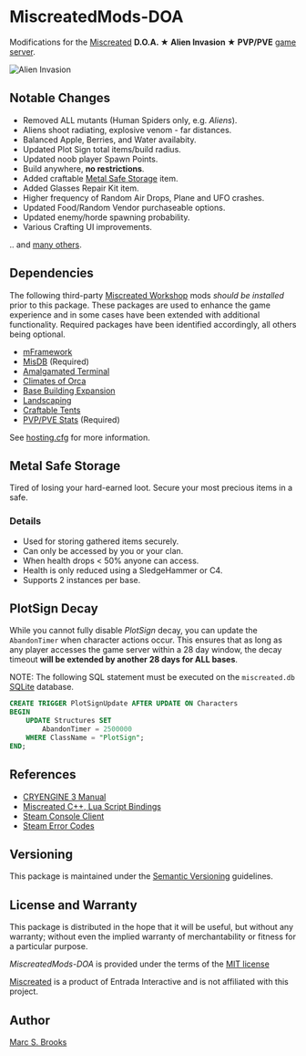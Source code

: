 # MiscreatedMods-DOA

Modifications for the [Miscreated](https://miscreatedgame.com) **D.O.A. ★ Alien Invasion ★ PVP/PVE** [game server](https://miscreated-servers.com/server/16803).

![Alien Invasion](https://raw.githubusercontent.com/nuxy/MiscreatedMods-DOA/master/preview.png)

## Notable Changes

- Removed ALL mutants (Human Spiders only, e.g. _Aliens_).
- Aliens shoot radiating, explosive venom - far distances.
- Balanced Apple, Berries, and Water availabity.
- Updated Plot Sign total items/build radius.
- Updated noob player Spawn Points.
- Build anywhere, **no restrictions**.
- Added craftable [Metal Safe Storage](#metal-safe-storage) item.
- Added Glasses Repair Kit item.
- Higher frequency of Random Air Drops, Plane and UFO crashes.
- Updated Food/Random Vendor purchaseable options.
- Updated enemy/horde spawning probability.
- Various Crafting UI improvements.

.. and [many others](https://github.com/nuxy/MiscreatedMods-DOA/commits/master).

## Dependencies

The following third-party [Miscreated Workshop](https://steamcommunity.com/app/299740/workshop) mods _should be installed_ prior to this package.  These packages are used to enhance the game experience and in some cases have been extended with additional functionality.  Required packages have been identified accordingly, all others being optional.

- [mFramework](https://steamcommunity.com/sharedfiles/filedetails/?id=1942750114)
- [MisDB](https://steamcommunity.com/sharedfiles/filedetails/?id=1841357578) (Required)
- [Amalgamated Terminal](https://steamcommunity.com/sharedfiles/filedetails/?id=2444612166)
- [Climates of Orca](https://steamcommunity.com/sharedfiles/filedetails/?id=1807643206)
- [Base Building Expansion](https://steamcommunity.com/sharedfiles/filedetails/?id=1699198355)
- [Landscaping](https://steamcommunity.com/sharedfiles/filedetails/?id=1673502088)
- [Craftable Tents](https://steamcommunity.com/sharedfiles/filedetails/?id=1739418619)
- [PVP/PVE Stats](https://steamcommunity.com/sharedfiles/filedetails/?id=1879915972) (Required)

See [hosting.cfg](https://github.com/nuxy/MiscreatedMods-DOA/blob/master/hosting.cfg) for more information.

## Metal Safe Storage

Tired of losing your hard-earned loot.  Secure your most precious items in a safe.

### Details

- Used for storing gathered items securely.
- Can only be accessed by you or your clan.
- When health drops < 50% anyone can access.
- Health is only reduced using a SledgeHammer or C4.
- Supports 2 instances per base.

## PlotSign Decay

While you cannot fully disable _PlotSign_ decay, you can update the `AbandonTimer` when character actions occur.  This ensures that as long as any player accesses the game server within a 28 day window, the decay timeout **will be extended by another 28 days for ALL bases**.

NOTE: The following SQL statement must be executed on the `miscreated.db` [SQLite](https://www.sqlite.org/index.html) database.

```sql
CREATE TRIGGER PlotSignUpdate AFTER UPDATE ON Characters
BEGIN
    UPDATE Structures SET
        AbandonTimer = 2500000
    WHERE ClassName = "PlotSign";
END;
```

## References

- [CRYENGINE 3 Manual](https://docs.cryengine.com/display/SDKDOC2/Home)
- [Miscreated C++, Lua Script Bindings](https://github.com/hendrikp/MisScriptBinds)
- [Steam Console Client](https://developer.valvesoftware.com/wiki/SteamCMD)
- [Steam Error Codes](https://steamerrors.com)

## Versioning

This package is maintained under the [Semantic Versioning](https://semver.org) guidelines.

## License and Warranty

This package is distributed in the hope that it will be useful, but without any warranty; without even the implied warranty of merchantability or fitness for a particular purpose.

_MiscreatedMods-DOA_ is provided under the terms of the [MIT license](http://www.opensource.org/licenses/mit-license.php)

[Miscreated](https://miscreatedgame.com) is a product of Entrada Interactive and is not affiliated with this project.

## Author

[Marc S. Brooks](https://github.com/nuxy)
